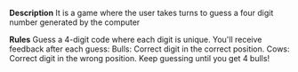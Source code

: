 **Description**
It is a game where the user takes turns to guess a four digit number generated by the computer

**Rules**
Guess a 4-digit code where each digit is unique.
You'll receive feedback after each guess:
Bulls: Correct digit in the correct position.
Cows: Correct digit in the wrong position.
Keep guessing until you get 4 bulls!